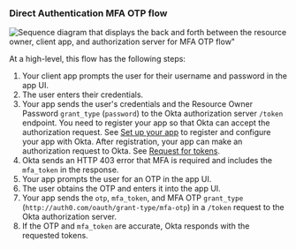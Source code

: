 ### Direct Authentication MFA OTP flow

<div class="full">

![Sequence diagram that displays the back and forth between the resource owner, client app, and authorization server for MFA OTP flow"](/img/authorization/oauth-mfaotp-grant-flow.png)

</div>

<!-- Source for image. Generated using http://www.plantuml.com/plantuml/uml/

skinparam monochrome true
actor "User" as user
participant "Client App (Your App)" as client
participant "Authorization Server (Okta) " as okta

autonumber "<b>#."
client -> user: Prompts user for username and password
user -> client: Enters credentials
client -> okta: Sends credentials and `grant_type` in `/token` request
okta -> client: Sends HTTP 403 error and `mfa_token` in response
client -> user: Prompts user for an OTP
user -> client: Obtains OTP and enters it
client -> okta: Sends `otp`, `mfa_token`, `grant_type` in `/token` request
okta -> client: Sends access token (optionally refresh token)

-->

At a high-level, this flow has the following steps:

1. Your client app prompts the user for their username and password in the app UI.
1. The user enters their credentials.
1. Your app sends the user's credentials and the Resource Owner Password `grant_type` (`password`) to the Okta authorization server `/token` endpoint.
    You need to register your app so that Okta can accept the authorization request. See [Set up your app](#set-up-your-app) to register and configure your app with Okta. After registration, your app can make an authorization request to Okta. See [Request for tokens](#request-for-tokens).
1. Okta sends an HTTP 403 error that MFA is required and includes the `mfa_token` in the response.
1. Your app prompts the user for an OTP in the app UI.
1. The user obtains the OTP and enters it into the app UI.
1. Your app sends the `otp`, `mfa_token`, and MFA OTP `grant_type` (`http://auth0.com/oauth/grant-type/mfa-otp`) in a `/token` request to the Okta authorization server.
1. If the OTP and `mfa_token` are accurate, Okta responds with the requested tokens.
